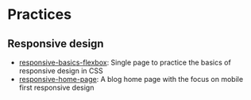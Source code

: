 # Practices

## Responsive design

- [responsive-basics-flexbox](./responsive-basics-flexbox/): Single page to practice the basics of responsive design in CSS
- [responsive-home-page](./responsive-home-page/): A blog home page with the focus on mobile first responsive design
